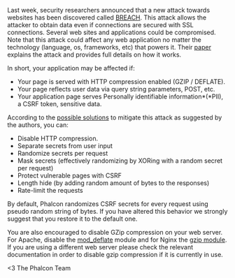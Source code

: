 Last week, security researchers announced that a new attack towards websites has been discovered called [BREACH](http://breachattack.com/). This attack allows the attacker to obtain data even if connections are secured with SSL connections. Several web sites and applications could be compromised. Note that this attack could affect any web application no matter the technology (language, os, frameworks, etc) that powers it. Their [paper](http://breachattack.com/resources/BREACH%20-%20SSL,%20gone%20in%2030%20seconds.pdf) explains the attack and provides full details on how it works.

In short, your application may be affected if:

- Your page is served with HTTP compression enabled (GZIP / DEFLATE).
- Your page reflects user data via query string parameters, POST, etc.
- Your application page serves Personally identifiable information*(*PII), a CSRF token, sensitive data.

According to the [possible solutions](http://breachattack.com/#mitigations) to mitigate this attack as suggested by the authors, you can:

- Disable HTTP compression.
- Separate secrets from user input
- Randomize secrets per request
- Mask secrets (effectively randomizing by XORing with a random secret per request)
- Protect vulnerable pages with CSRF
- Length hide (by adding random amount of bytes to the responses)
- Rate-limit the requests

By default, Phalcon randomizes CSRF secrets for every request using pseudo random string of bytes. If you have altered this behavior we strongly suggest that you restore it to the default one.

You are also encouraged to disable GZip compression on your web server. For Apache, disable the [mod_deflate](http://httpd.apache.org/docs/2.2/mod/mod_deflate.html) module and for Nginx the [gzip module](http://wiki.nginx.org/HttpGzipModule). If you are using a different web server please check the relevant documentation in order to disable gzip compression if it is currently in use.


<3 The Phalcon Team
